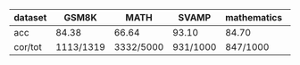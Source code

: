 |dataset|GSM8K|MATH|SVAMP|mathematics|ocw|aime24|amc23|carp_en|college_math|olympiadbench|
|--|--|--|--|--|--|--|--|--|--|--|
|acc|84.38|66.64|93.10|84.70|25.00|6.67|47.50|48.67|30.23|35.70|
|cor/tot|1113/1319|3332/5000|931/1000|847/1000|68/272|2/30|19/40|475/976|852/2818|241/675|
